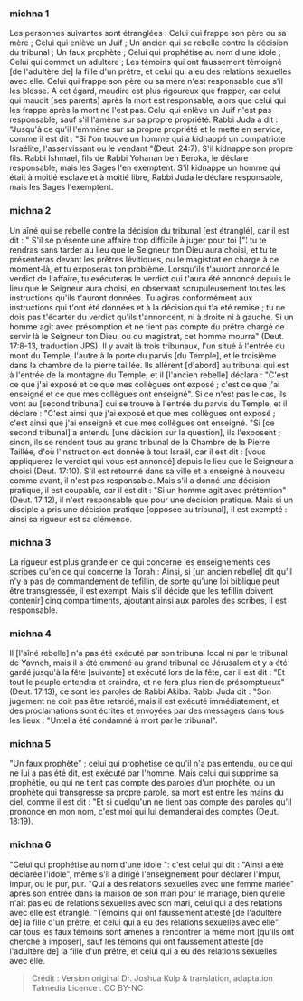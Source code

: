 
### michna 1
Les personnes suivantes sont étranglées : Celui qui frappe son père ou sa mère ; Celui qui enlève un Juif ; Un ancien qui se rebelle contre la décision du tribunal ; Un faux prophète ; Celui qui prophétise au nom d'une idole ; Celui qui commet un adultère ; Les témoins qui ont faussement témoigné [de l'adultère de] la fille d'un prêtre, et celui qui a eu des relations sexuelles avec elle. Celui qui frappe son père ou sa mère n'est responsable que s'il les blesse. A cet égard, maudire est plus rigoureux que frapper, car celui qui maudit [ses parents] après la mort est responsable, alors que celui qui les frappe après la mort ne l'est pas. Celui qui enlève un Juif n'est pas responsable, sauf s'il l'amène sur sa propre propriété. Rabbi Juda a dit : "Jusqu'à ce qu'il l'emmène sur sa propre propriété et le mette en service, comme il est dit : "Si l'on trouve un homme qui a kidnappé un compatriote Israélite, l'asservissant ou le vendant "(Deut. 24:7). S'il kidnappe son propre fils.   Rabbi Ishmael, fils de Rabbi Yohanan ben Beroka, le déclare responsable, mais les Sages l'en exemptent. S'il kidnappe un homme qui était à moitié esclave et à moitié libre, Rabbi Juda le déclare responsable, mais les Sages l'exemptent.

### michna 2
Un aîné qui se rebelle contre la décision du tribunal [est étranglé], car il est dit : " S'il se présente une affaire trop difficile à juger pour toi ["¦ tu te rendras sans tarder au lieu que le Seigneur ton Dieu aura choisi, et tu te présenteras devant les prêtres lévitiques, ou le magistrat en charge à ce moment-là, et tu exposeras ton problème.  Lorsqu'ils t'auront annoncé le verdict de l'affaire, tu exécuteras le verdict qui t'aura été annoncé depuis le lieu que le Seigneur aura choisi, en observant scrupuleusement toutes les instructions qu'ils t'auront données.  Tu agiras conformément aux instructions qui t'ont été données et à la décision qui t'a été remise ; tu ne dois pas t'écarter du verdict qu'ils t'annoncent, ni à droite ni à gauche.  Si un homme agit avec présomption et ne tient pas compte du prêtre chargé de servir là le Seigneur ton Dieu, ou du magistrat, cet homme mourra" (Deut. 17:8-13, traduction JPS). Il y avait là trois tribunaux, l'un situé à l'entrée du mont du Temple, l'autre à la porte du parvis [du Temple], et le troisième dans la chambre de la pierre taillée. Ils allèrent [d'abord] au tribunal qui est à l'entrée de la montagne du Temple, et il [l'ancien rebelle] déclara : "C'est ce que j'ai exposé et ce que mes collègues ont exposé ; c'est ce que j'ai enseigné et ce que mes collègues ont enseigné". Si ce n'est pas le cas, ils vont au [second tribunal] qui se trouve à l'entrée du parvis du Temple, et il déclare : "C'est ainsi que j'ai exposé et que mes collègues ont exposé ; c'est ainsi que j'ai enseigné et que mes collègues ont enseigné. "Si [ce second tribunal] a entendu [une décision sur la question], ils l'exposent ; sinon, ils se rendent tous au grand tribunal de la Chambre de la Pierre Taillée, d'où l'instruction est donnée à tout Israël, car il est dit : [vous appliquerez le verdict qui vous est annoncé] depuis le lieu que le Seigneur a choisi (Deut. 17:10). S'il est retourné dans sa ville et a enseigné à nouveau comme avant, il n'est pas responsable. Mais s'il a donné une décision pratique, il est coupable, car il est dit : "Si un homme agit avec prétention"(Deut. 17:12), il n'est responsable que pour une décision pratique. Mais si un disciple a pris une décision pratique [opposée au tribunal], il est exempté : ainsi sa rigueur est sa clémence.

### michna 3
La rigueur est plus grande en ce qui concerne les enseignements des scribes qu'en ce qui concerne la Torah :  Ainsi, si [un ancien rebelle] dit qu'il n'y a pas de commandement de tefillin, de sorte qu'une loi biblique peut être transgressée, il est exempt. Mais s'il décide que les tefillin doivent contenir] cinq compartiments, ajoutant ainsi aux paroles des scribes, il est responsable.

### michna 4
Il [l'aîné rebelle] n'a pas été exécuté par son tribunal local ni par le tribunal de Yavneh, mais il a été emmené au grand tribunal de Jérusalem et y a été gardé jusqu'à la fête [suivante] et exécuté lors de la fête, car il est dit : "Et tout le peuple entendra et craindra, et ne fera plus rien de présomptueux" (Deut. 17:13), ce sont les paroles de Rabbi Akiba. Rabbi Juda dit :  "Son jugement ne doit pas être retardé, mais il est exécuté immédiatement, et des proclamations sont écrites et envoyées par des messagers dans tous les lieux : "Untel a été condamné à mort par le tribunal".

### michna 5
"Un faux prophète" ; celui qui prophétise ce qu'il n'a pas entendu, ou ce qui ne lui a pas été dit, est exécuté par l'homme. Mais celui qui supprime sa prophétie, ou qui ne tient pas compte des paroles d'un prophète, ou un prophète qui transgresse sa propre parole, sa mort est entre les mains du ciel, comme il est dit : "Et si quelqu'un ne tient pas compte des paroles qu'il prononce en mon nom, c'est moi qui lui demanderai des comptes (Deut. 18:19).

### michna 6
"Celui qui prophétise au nom d'une idole ": c'est celui qui dit : "Ainsi a été déclarée l'idole", même s'il a dirigé l'enseignement pour déclarer l'impur, impur, ou le pur, pur. "Qui a des relations sexuelles avec une femme mariée" après son entrée dans la maison de son mari pour le mariage, bien qu'elle n'ait pas eu de relations sexuelles avec son mari, celui qui a des relations avec elle est étranglé. "Témoins qui ont faussement attesté [de l'adultère de] la fille d'un prêtre, et celui qui a eu des relations sexuelles avec elle", car tous les faux témoins sont amenés à rencontrer la même mort [qu'ils ont cherché à imposer], sauf les témoins qui ont faussement attesté [de l'adultère de] la fille d'un prêtre, et celui qui a eu des relations sexuelles avec elle.

>Crédit : Version original Dr. Joshua Kulp & translation, adaptation Talmedia
>Licence : CC BY-NC